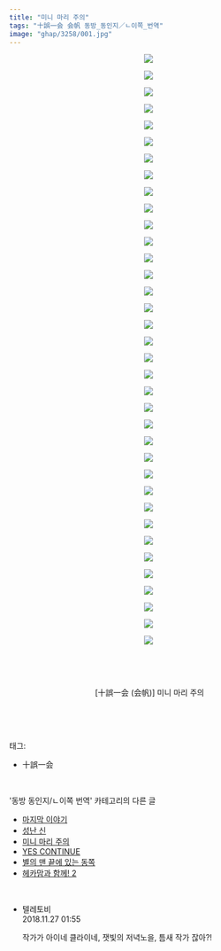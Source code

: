 ```yaml
---
title: "미니 마리 주의"
tags: "十誤一会 会帆 동방_동인지／ㄴ이쪽_번역"
image: "ghap/3258/001.jpg"
---
```

<div class="article">
<p style="text-align: center; clear: none; float: none;"><img src="{{ site.nasurl }}/ghap/3258/001.jpg"/></p>
<p style="text-align: center; clear: none; float: none;"><img src="{{ site.nasurl }}/ghap/3258/002.jpg"/></p>
<p style="text-align: center; clear: none; float: none;"><img src="{{ site.nasurl }}/ghap/3258/003.jpg"/></p>
<p style="text-align: center; clear: none; float: none;"><img src="{{ site.nasurl }}/ghap/3258/004.jpg"/></p>
<p style="text-align: center; clear: none; float: none;"><img src="{{ site.nasurl }}/ghap/3258/005.jpg"/></p>
<p style="text-align: center; clear: none; float: none;"><img src="{{ site.nasurl }}/ghap/3258/006.jpg"/></p>
<p style="text-align: center; clear: none; float: none;"><img src="{{ site.nasurl }}/ghap/3258/007.jpg"/></p>
<p style="text-align: center; clear: none; float: none;"><img src="{{ site.nasurl }}/ghap/3258/008.jpg"/></p>
<p style="text-align: center; clear: none; float: none;"><img src="{{ site.nasurl }}/ghap/3258/009.jpg"/></p>
<p style="text-align: center; clear: none; float: none;"><img src="{{ site.nasurl }}/ghap/3258/010.jpg"/></p>
<p style="text-align: center; clear: none; float: none;"><img src="{{ site.nasurl }}/ghap/3258/011.jpg"/></p>
<p style="text-align: center; clear: none; float: none;"><img src="{{ site.nasurl }}/ghap/3258/012.jpg"/></p>
<p style="text-align: center; clear: none; float: none;"><img src="{{ site.nasurl }}/ghap/3258/013.jpg"/></p>
<p style="text-align: center; clear: none; float: none;"><img src="{{ site.nasurl }}/ghap/3258/014.jpg"/></p>
<p style="text-align: center; clear: none; float: none;"><img src="{{ site.nasurl }}/ghap/3258/015.jpg"/></p>
<p style="text-align: center; clear: none; float: none;"><img src="{{ site.nasurl }}/ghap/3258/016.jpg"/></p>
<p style="text-align: center; clear: none; float: none;"><img src="{{ site.nasurl }}/ghap/3258/017.jpg"/></p>
<p style="text-align: center; clear: none; float: none;"><img src="{{ site.nasurl }}/ghap/3258/018.jpg"/></p>
<p style="text-align: center; clear: none; float: none;"><img src="{{ site.nasurl }}/ghap/3258/019.jpg"/></p>
<p style="text-align: center; clear: none; float: none;"><img src="{{ site.nasurl }}/ghap/3258/020.jpg"/></p>
<p style="text-align: center; clear: none; float: none;"><img src="{{ site.nasurl }}/ghap/3258/021.jpg"/></p>
<p style="text-align: center; clear: none; float: none;"><img src="{{ site.nasurl }}/ghap/3258/022.jpg"/></p>
<p style="text-align: center; clear: none; float: none;"><img src="{{ site.nasurl }}/ghap/3258/023.jpg"/></p>
<p style="text-align: center; clear: none; float: none;"><img src="{{ site.nasurl }}/ghap/3258/024.jpg"/></p>
<p style="text-align: center; clear: none; float: none;"><img src="{{ site.nasurl }}/ghap/3258/025.jpg"/></p>
<p style="text-align: center; clear: none; float: none;"><img src="{{ site.nasurl }}/ghap/3258/026.jpg"/></p>
<p style="text-align: center; clear: none; float: none;"><img src="{{ site.nasurl }}/ghap/3258/027.jpg"/></p>
<p style="text-align: center; clear: none; float: none;"><img src="{{ site.nasurl }}/ghap/3258/028.jpg"/></p>
<p style="text-align: center; clear: none; float: none;"><img src="{{ site.nasurl }}/ghap/3258/029.jpg"/></p>
<p style="text-align: center; clear: none; float: none;"><img src="{{ site.nasurl }}/ghap/3258/030.jpg"/></p>
<p style="text-align: center; clear: none; float: none;"><img src="{{ site.nasurl }}/ghap/3258/031.jpg"/></p>
<p style="text-align: center; clear: none; float: none;"><img src="{{ site.nasurl }}/ghap/3258/032.jpg"/></p>
<p style="text-align: center; clear: none; float: none;"><img src="{{ site.nasurl }}/ghap/3258/033.jpg"/></p>
<p style="text-align: center; clear: none; float: none;"><img src="{{ site.nasurl }}/ghap/3258/034.jpg"/></p>
<p style="text-align: center; clear: none; float: none;"><img src="{{ site.nasurl }}/ghap/3258/035.jpg"/></p>
<p style="text-align: center; clear: none; float: none;"><img src="{{ site.nasurl }}/ghap/3258/036.jpg"/></p>
<p style="text-align: center; clear: none; float: none;"><br/></p>
<p style="text-align: center; clear: none; float: none;"><br/></p>
<p style="text-align: center; clear: none; float: none;"> [十誤一会 (会帆)] 미니 마리 주의</p>
<p style="text-align: center; clear: none; float: none;"><br/></p>
</div><br/>
<div class="tagTrail">
<p>태그: </p>
<ul>
<li>十誤一会</li>
</ul>
</div><br/>
<div class="another">
<p>'동방 동인지/ㄴ이쪽 번역' 카테고리의 다른 글</p>
<ul>
<li><a href="/2017-06-25-ghap_3501">마지막 이야기</a></li>
<li><a href="/2017-05-22-ghap_3273">성난 신</a></li>
<li><a href="/2017-05-18-ghap_3258">미니 마리 주의</a></li>
<li><a href="/2017-05-13-ghap_3233">YES CONTINUE</a></li>
<li><a href="/2017-05-12-ghap_3232">별의 맨 끝에 있는 동쪽</a></li>
<li><a href="/2017-05-09-ghap_3221">헤카맘과 함께! 2</a></li>
</ul>
</div><br/>
<div class="cb_module cb_fluid">
<div class="cb_wrt cb_profile">
<div class="comment">
<ul>
<li class="cb_thumb_off" id="comment15378991">
<div class="cb_comment_area">
<div class="cb_info_area">
<div class="cb_section">
<span class="cb_nick_name">텔레토비</span>
</div>
<div class="cb_section">
<span class="cb_date">2018.11.27 01:55 </span>
</div>
</div>
<div class="cb_dsc_comment">
<p class="cb_dsc">
											작가가 아이네 클라이네, 잿빛의 저녁노을, 틈새 작가 잖아?!<br/>
</p>
</div>
</div></li>
</ul>
</div>
</div><!-- commentList close -->
</div><br/>
